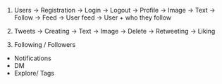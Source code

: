 1. Users
  -> Registration
  -> Login
  -> Logout
  -> Profile
    -> Image
    -> Text
    -> Follow
  -> Feed
    -> User feed
    -> User + who they follow

2. Tweets
    -> Creating
      -> Text
      -> Image
    -> Delete
    -> Retweeting
    -> Liking

3. Following / Followers

- Notifications
- DM
- Explore/ Tags